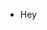 - Hey

<!---
Yeye-kb/Yeye-kb is a ✨ special ✨ repository because its `README.md` (this file) appears on your GitHub profile.
You can click the Preview link to take a look at your changes.
--->

